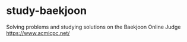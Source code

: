 # study-baekjoon
Solving problems and studying solutions on the Baekjoon Online Judge  
https://www.acmicpc.net/

